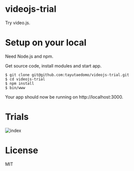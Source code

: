 # videojs-trial
Try video.js.


# Setup on your local
Need Node.js and npm.

Get source code, install modules and start app.
```
$ git clone git@github.com:tayutaedomo/videojs-trial.git
$ cd videojs-trial
$ npm install
$ bin/www
```
Your app should now be running on http://localhost:3000.


# Trials
![index](https://raw.githubusercontent.com/tayutaedomo/videojs-trial/images/public/images/2016-06-28_index.png)


# License
MIT

